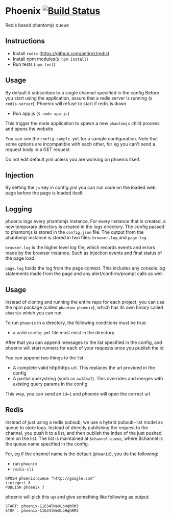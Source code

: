 # Phoenix [![Build Status](https://travis-ci.org/sdslabs/phoenix.svg?branch=master)](https://travis-ci.org/sdslabs/phoenix)

Redis based phantomjs queue

## Instructions

* Install `redis` (https://github.com/antirez/redis)
* Install npm modules(`$ npm install`)
* Run tests (`npm test`)

## Usage

By default it subscribes to a single channel specified in the config
Before you start using the application, assure that a redis server is running (`$ redis-server`).
Phoenix will refuse to start if redis is down

* Run app.js (`$ node app.js`)

This trigger the node application to spawn a new `phantomjs` child process and opens the website.

You can see the `config.sample.yml` for a sample configuration. 
Note that some options are incompatible with each other, for eg
you can't send a request body in a GET request.

Do not edit default.yml unless you are working on phoenix itself.

## Injection
By setting the `js` key in config.yml you can run code on the loaded web page before the page is
loaded itself.

## Logging
phoenix logs every phantomjs instance. For every instance that is created, a new temporary
directory is created in the logs directory. The config passed to phantomjs is stored in the `config.json`
file. The output from the phantomjs instance is stored in two files: `browser.log` and `page.log`.

`browser.log` is the higher level log file, which records events and errors made by the browser instance.
Such as Injection events and final status of the page load.

`page.log` holds the log from the page context. This includes any console.log statements made from the page
and any alert/confirm/prompt calls as well.

## Usage
Instead of cloning and running the entire repo for each project, you can use the npm package
(called `phantom-phoenix`), which has its own binary called `phoenix` which you can run.

To run `phoenix` in a directory, the following conditions must be true:

- a valid `config.yml` file must exist in the directory

After that you can append messages to the list specified in the config, and phoenix will
start runners for each of your requests once you publish the id

You can append two things to the list:

- A complete valid http/https url. This replaces the url provided in the config
- A partial querystring (such as `a=1&b=2`). This overrides and merges with existing query params in the config

This way, you can send an `id=1` and phoenix will open the correct url.

## Redis

Instead of just using a redis pubsub, we use a hybrid pubsub+list model as queue to store logs. Instead
of directly publishing the request to the channel, you push it to a list, and then publish the index
of the just pushed item on the list. The list is maintained at `$channel:queue`, where $channel is the queue
name specified in the config.

For, eg if the channel name is the default (`phoenix`), you do the following:

- run `phoenix`
- `redis-cli`

```
RPUSH phoenix:queue "http://google.com"`
(integer) 8
PUBLISH phoenix 7
```

phoenix will pick this up and give something like following as output:

```
START: phoenix-11634lNeXLbHqhRM3
STOP : phoenix-11634lNeXLbHqhRM3
```
